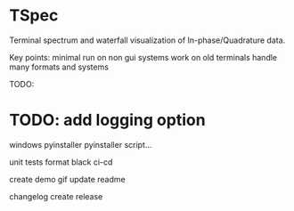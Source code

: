 # TSpec
Terminal spectrum and waterfall visualization of In-phase/Quadrature data.


Key points:
minimal
run on non gui systems
work on old terminals
handle many formats and systems



TODO:


# TODO: add logging option

windows pyinstaller
pyinstaller script...

unit tests
format black
ci-cd

create demo gif
update readme

changelog
create release